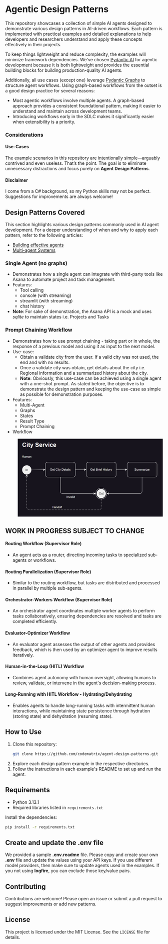 # Agentic Design Patterns

This repository showcases a collection of simple AI agents designed to demonstrate various design patterns in AI-driven workflows. Each pattern is implemented with practical examples and detailed explanations to help developers and researchers understand and apply these concepts effectively in their projects.

To keep things lightweight and reduce complexity, the examples will minimize framework dependencies. We've chosen [Pydantic AI](https://ai.pydantic.dev/) for agentic development because it is both lightweight and provides the essential building blocks for building production-quality AI agents.

Additionally, all use cases (except one) leverage [Pydantic Graphs](https://ai.pydantic.dev/api/pydantic_graph/graph/) to structure agent workflows. Using graph-based workflows from the outset is a good design practice for several reasons:

- Most agentic workflows involve multiple agents. A graph-based approach provides a consistent foundational pattern, making it easier to understand and maintain across development teams.  
- Introducing workflows early in the SDLC makes it significantly easier when extensibility is a priority.

### Considerations

#### Use-Cases  
The example scenarios in this repository are intentionally simple—arguably contrived and even useless. That’s the point. The goal is to eliminate unnecessary distractions and focus purely on **Agent Design Patterns**.

#### Disclaimer  
I come from a C# background, so my Python skills may not be perfect. Suggestions for improvements are always welcome!


## Design Patterns Covered

This section highlights various design patterns commonly used in AI agent development. For a deeper understanding of when and why to apply each pattern, refer to the following articles:
- [Building effective agents](https://www.anthropic.com/research/building-effective-agents)
- [Multi-agent Systems](https://langchain-ai.github.io/langgraph/concepts/multi_agent/)

### Single Agent (no graphs)
- Demonstrates how a single agent can integrate with third-party tools like Asana to automate project and task management.
- Features:
  - Tool calling 
  - console (with streaming)
  - streamlit (with streaming)
  - chat history
- **Note**: For sake of demonstration, the Asana API is a mock and uses _sqlite_ to maintain states i.e. Projects and Tasks

### Prompt Chaining Workflow
- Demonstrates how to use prompt chaining - taking part or in whole, the response of a previous model and using it as input to the next model. 
- Use-case: 
  - Obtain a validate city from the user. If a valid city was not used, the end and with no results.
  - Once a validate city was obtain, get details about the city i.e. Regional information and a summarized history about the city. 
  - **Note**: Obviously, this use-case can be achieved using a single agent with a one-shot prompt. As stated before, the objective is to demonstrate the design pattern and keeping the use-case as simple as possible for demonstration purposes.
- Features:
  - Multi-Agent
  - Graphs
  - States
  - Result Type
  - Prompt Chaining
- Workflow
<p style="margin-left: 40px;">
  <img src="resources/prompt_chaining.png" alt="AI Agent" width="600">
</p>



## WORK IN PROGRESS SUBJECT TO CHANGE


#### Routing Workflow (Supervisor Role)
- An agent acts as a router, directing incoming tasks to specialized sub-agents or workflows.

#### Routing Parallelization (Supervisor Role)
- Similar to the routing workflow, but tasks are distributed and processed in parallel by multiple sub-agents.

#### Orchestrator-Workers Workflow (Supervisor Role)
- An orchestrator agent coordinates multiple worker agents to perform tasks collaboratively, ensuring dependencies are resolved and tasks are completed efficiently.

#### Evaluator-Optimizer Workflow
- An evaluator agent assesses the output of other agents and provides feedback, which is then used by an optimizer agent to improve results iteratively.

#### Human-in-the-Loop (HITL) Workflow
- Combines agent autonomy with human oversight, allowing humans to review, validate, or intervene in the agent's decision-making process.

#### Long-Running with HITL Workflow - Hydrating/Dehydrating
- Enables agents to handle long-running tasks with intermittent human interactions, while maintaining state persistence through hydration (storing state) and dehydration (resuming state).

## How to Use
1. Clone this repository: 
   ```bash
   git clone https://github.com/codematrix/agent-design-patterns.git
   ```
2. Explore each design pattern example in the respective directories.
3. Follow the instructions in each example's README to set up and run the agent.

## Requirements
- Python 3.13.1
- Required libraries listed in `requirements.txt`

Install the dependencies:
```bash
pip install -r requirements.txt
```

## Create and update the **.env** file

We provided a sample **.env.readme** file. Please copy and create your own **.env** file and update the values using your API keys. 
If you use different model providers, then make sure to update agents used in the examples. 
If you not using **logfire**, you can exclude those key/value pairs.


## Contributing
Contributions are welcome! Please open an issue or submit a pull request to suggest improvements or add new patterns.

## License
This project is licensed under the MIT License. See the `LICENSE` file for details.

